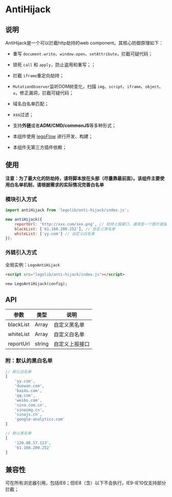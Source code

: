 # AntiHijack

## 说明

AntiHijack是一个可以拦截http劫持的web component。其核心防御原理如下：

* 重写 `document.write`、`window.open`、`setAttribute`，拦截可疑代码；
* 锁死 `call` 和 `apply`，防止盗用和重写；；
* 拦截 `iframe`重定向劫持；
* `MutationObserver`监听DOM树变化，扫描 `img`、`script`、`iframe`、`object`、`a`，修正漏洞，拦截可疑代码；
* 域名白名单匹配；
* xss过滤；

* 支持**外链**或者**ADM/CMD/commonJS**等多种形式；
* 本组件使用 [legoFlow](https://legoflow.com/) 进行开发、构建；
* 本组件无第三方插件依赖；

## 使用

**注意：为了最大化的防劫持，请将脚本放在头部（尽量靠最前面）。该组件主要使用白名单机制，请根据需求的实际情况完善白名单**

### 模块引入方式

````javascript
import antiHijack from 'legolib/anti-hijack/index.js';

new antiHijack({
    reportUrl: 'http://xxx.com/xxx.png', // 劫持上报接口，通常是一个图片链接
    blackList: ['61.160.200.252'], // 自定义黑名单
    whiteList: ['yy.com'] // 自定义白名单
});
````

### 外链引入方式

全局实例：`LegoAntiHijack`

```html
<script src="legolib/anti-hijack/index.js"></script>

new LegoAntiHijack(config);
```

## API

|参数|类型|说明|
| ------| ------ | ------ |
|blackList|Array|自定义黑名单|
|whiteList|Array|自定义白名单|
|reportUrl|string|自定义上报接口|


### 附：默认的黑白名单

````javascript
// 默认白名单
[
    'yy.com',
    'duowan.com',
    'baidu.com',
    'qq.com',
    'weibo.com',
    'sina.com.cn',
    'sinaimg.cn',
    'sinajs.cn',
    'google-analytics.com'
]

// 默认黑名单
[
    '120.80.57.123',
    '61.160.200.252'
]
````

## 兼容性

可在所有浏览器引用，包括IE6；但IE8（含）以下不会执行，IE9-IE10仅支持部分拦截；


